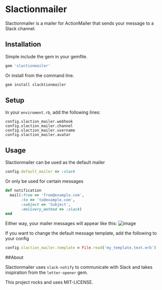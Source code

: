 # Slactionmailer

Slactionmailer is a mailer for ActionMailer that sends your message to a Slack channel.

## Installation

Simple include the gem in your gemfile.
```ruby
gem 'slactionmailer'
```
Or install from the command line.
```ruby
gem install slacktionmailer
```

## Setup

In your `enviroment.rb`, add the following lines:
```
config.slaction_mailer.webhook
config.slaction_mailer.channel
config.slaction_mailer.username
config.slaction_mailer.avatar
```

## Usage

Slactionmailer can be used as the default mailer
```ruby
config.default_mailer => :slack
```
Or only be used for certain messages 

```ruby
def notification
  mail(:from => 'from@example.com',           
       :to => 'to@example.com', 
       :subject => 'Subject',
       :delivery_method => :slack)
end
```
Either way, your mailer messages will appear like this:
![image](https://cloud.githubusercontent.com/assets/1783498/7716846/c7859bf2-fe5d-11e4-85a0-cc740a573585.png)

If you want to change the default message template, add the following to your config
```ruby
config.slaction_mailer.template = File.read('my_template.text.erb')
```

##About

Slactionmailer uses `slack-notify` to communicate with Slack and takes inspiration from the `letter-opener` gem.


This project rocks and uses MIT-LICENSE.
